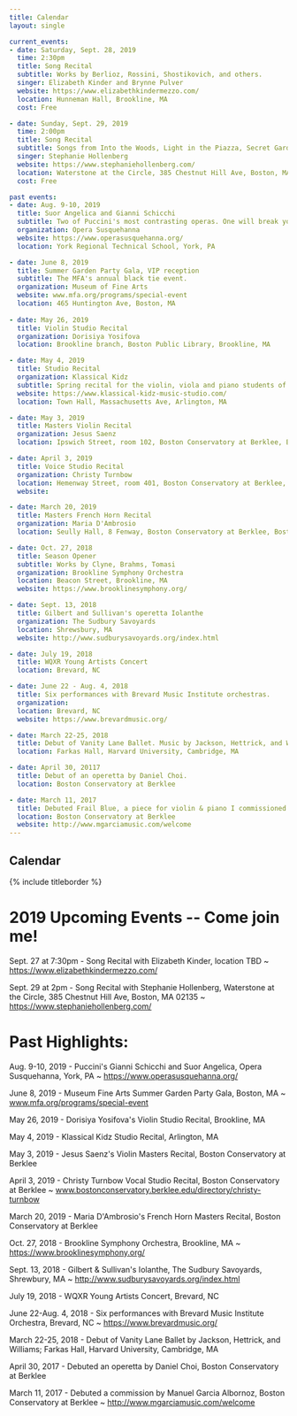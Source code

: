```yaml
---
title: Calendar
layout: single

current_events:
- date: Saturday, Sept. 28, 2019
  time: 2:30pm
  title: Song Recital
  subtitle: Works by Berlioz, Rossini, Shostikovich, and others.
  singer: Elizabeth Kinder and Brynne Pulver
  website: https://www.elizabethkindermezzo.com/
  location: Hunneman Hall, Brookline, MA
  cost: Free

- date: Sunday, Sept. 29, 2019
  time: 2:00pm
  title: Song Recital
  subtitle: Songs from Into the Woods, Light in the Piazza, Secret Garden, Show Boat and more.
  singer: Stephanie Hollenberg
  website: https://www.stephaniehollenberg.com/
  location: Waterstone at the Circle, 385 Chestnut Hill Ave, Boston, MA 02135
  cost: Free

past events:
- date: Aug. 9-10, 2019
  title: Suor Angelica and Gianni Schicchi
  subtitle: Two of Puccini's most contrasting operas. One will break your heart and the other will make you laugh until your sides hurt. Each 50 minutes long, with a 15 minute intermission between. Refreshments available for purchase.
  organization: Opera Susquehanna
  website: https://www.operasusquehanna.org/
  location: York Regional Technical School, York, PA

- date: June 8, 2019
  title: Summer Garden Party Gala, VIP reception
  subtitle: The MFA's annual black tie event.
  organization: Museum of Fine Arts
  website: www.mfa.org/programs/special-event
  location: 465 Huntington Ave, Boston, MA
   
- date: May 26, 2019
  title: Violin Studio Recital
  organization: Dorisiya Yosifova
  location: Brookline branch, Boston Public Library, Brookline, MA

- date: May 4, 2019
  title: Studio Recital
  organization: Klassical Kidz
  subtitle: Spring recital for the violin, viola and piano students of Lydia and Adrienne Bassett, owners of Klassical Kidz Studio.
  website: https://www.klassical-kidz-music-studio.com/
  location: Town Hall, Massachusetts Ave, Arlington, MA

- date: May 3, 2019
  title: Masters Violin Recital
  organization: Jesus Saenz
  location: Ipswich Street, room 102, Boston Conservatory at Berklee, Boston, MA

- date: April 3, 2019
  title: Voice Studio Recital
  organization: Christy Turnbow
  location: Hemenway Street, room 401, Boston Conservatory at Berklee, Boston, MA
  website: 

- date: March 20, 2019
  title: Masters French Horn Recital
  organization: Maria D'Ambrosio
  location: Seully Hall, 8 Fenway, Boston Conservatory at Berklee, Boston, MA 

- date: Oct. 27, 2018
  title: Season Opener
  subtitle: Works by Clyne, Brahms, Tomasi
  organization: Brookline Symphony Orchestra
  location: Beacon Street, Brookline, MA
  website: https://www.brooklinesymphony.org/

- date: Sept. 13, 2018
  title: Gilbert and Sullivan's operetta Iolanthe
  organization: The Sudbury Savoyards
  location: Shrewsbury, MA
  website: http://www.sudburysavoyards.org/index.html

- date: July 19, 2018
  title: WQXR Young Artists Concert
  location: Brevard, NC

- date: June 22 - Aug. 4, 2018
  title: Six performances with Brevard Music Institute orchestras.
  organization:
  location: Brevard, NC
  website: https://www.brevardmusic.org/

- date: March 22-25, 2018
  title: Debut of Vanity Lane Ballet. Music by Jackson, Hettrick, and Williams. Story and choreography by LaToya Princess Jackson.
  location: Farkas Hall, Harvard University, Cambridge, MA

- date: April 30, 20117
  title: Debut of an operetta by Daniel Choi.
  location: Boston Conservatory at Berklee

- date: March 11, 2017
  title: Debuted Frail Blue, a piece for violin & piano I commissioned by Manuel Garcia Albornoz.
  location: Boston Conservatory at Berklee
  website: http://www.mgarciamusic.com/welcome
---
```


## Calendar

{% include titleborder %}

# 2019 Upcoming Events -- Come join me!


Sept. 27 at 7:30pm - Song Recital with Elizabeth Kinder, location TBD ~ https://www.elizabethkindermezzo.com/

Sept. 29 at 2pm - Song Recital with Stephanie Hollenberg, Waterstone at the Circle, 385 Chestnut Hill Ave, Boston, MA 02135 ~ https://www.stephaniehollenberg.com/


# Past Highlights:

Aug. 9-10, 2019 - Puccini's Gianni Schicchi and Suor Angelica, Opera Susquehanna, York, PA ~ https://www.operasusquehanna.org/

June 8, 2019 - Museum Fine Arts Summer Garden Party Gala, Boston, MA ~ www.mfa.org/programs/special-event

May 26, 2019 - Dorisiya Yosifova's Violin Studio Recital, Brookline, MA 

May 4, 2019 - Klassical Kidz Studio Recital, Arlington, MA 

May 3, 2019 - Jesus Saenz's Violin Masters Recital, Boston Conservatory at Berklee

April 3, 2019 - Christy Turnbow Vocal Studio Recital, Boston Conservatory at Berklee ~ www.bostonconservatory.berklee.edu/directory/christy-turnbow

March 20, 2019 - Maria D'Ambrosio's French Horn Masters Recital, Boston Conservatory at Berklee

Oct. 27, 2018 - Brookline Symphony Orchestra, Brookline, MA ~ https://www.brooklinesymphony.org/

Sept. 13, 2018 - Gilbert & Sullivan's Iolanthe, The Sudbury Savoyards, Shrewbury, MA ~ http://www.sudburysavoyards.org/index.html

July 19, 2018 - WQXR Young Artists Concert, Brevard, NC

June 22-Aug. 4, 2018 - Six performances with Brevard Music Institute Orchestra, Brevard, NC ~ https://www.brevardmusic.org/

March 22-25, 2018 - Debut of Vanity Lane Ballet by Jackson, Hettrick, and Williams; Farkas Hall, Harvard University, Cambridge, MA

April 30, 2017 - Debuted an operetta by Daniel Choi, Boston Conservatory at Berklee

March 11, 2017 - Debuted a commission by Manuel Garcia Albornoz, Boston Conservatory at Berklee ~ http://www.mgarciamusic.com/welcome


<!--
performance | coaching | accompaniment | ensembles


### JOIN ME AT THESE UPCOMING EVENTS

two columns

date
thing

date
thing

-->